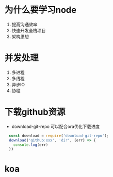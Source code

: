 # 为什么要学习node
1. 提高沟通效率
2. 快速开发全栈项目
3. 架构思想

# 并发处理
1. 多进程
2. 多线程
3. 异步IO
4. 协程

# 下载github资源
- download-git-repo   可以配合ora优化下载进度
```js
  const download = require('download-git-repo');
  download('github:xxx', 'dir', (err) => {
    console.log(err)
  })
```

# koa 
